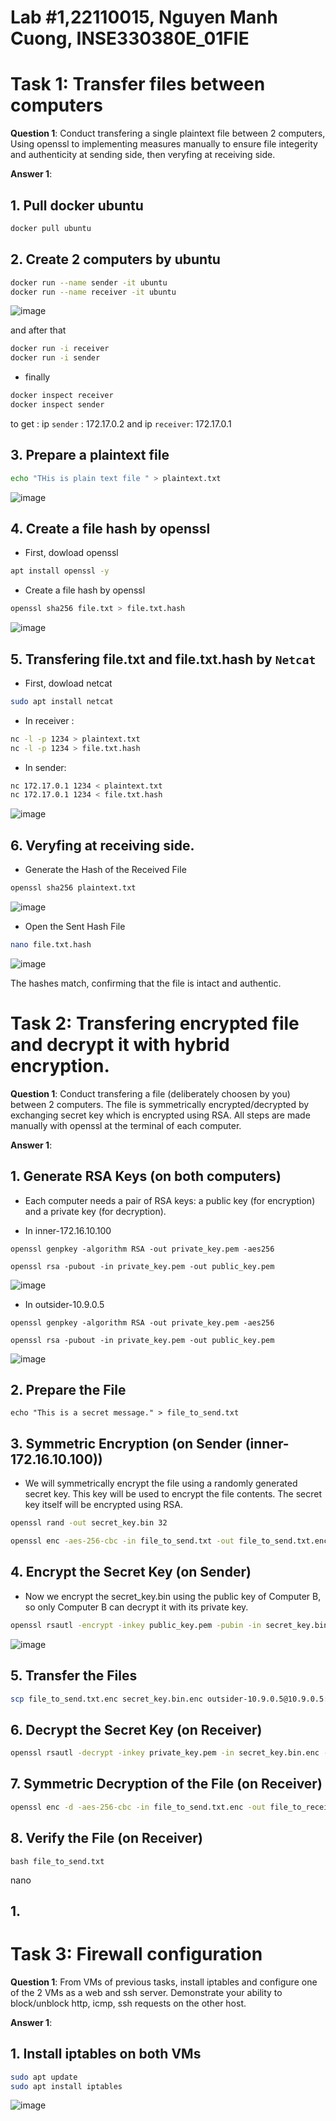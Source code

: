 # Lab #1,22110015, Nguyen Manh Cuong, INSE330380E_01FIE
# Task 1: Transfer files between computers  
**Question 1**: 
Conduct transfering a single plaintext file between 2 computers, 
Using openssl to implementing measures manually to ensure file integerity and authenticity at sending side, 
then veryfing at receiving side. 

**Answer 1**:

## 1. Pull docker ubuntu

```bash
docker pull ubuntu
```

## 2. Create 2 computers by ubuntu

```bash
docker run --name sender -it ubuntu
docker run --name receiver -it ubuntu
```

![image](https://github.com/user-attachments/assets/03e8c95b-39f5-444a-8fac-30aa25ea6981)


and after that

```bash
docker run -i receiver
docker run -i sender
```

- finally 

```bash
docker inspect receiver
docker inspect sender
```

to get : ip `sender` : 172.17.0.2 and ip  `receiver`: 172.17.0.1

## 3. Prepare a plaintext file

```bash
echo "THis is plain text file " > plaintext.txt
```

![image](https://github.com/user-attachments/assets/1860f0f3-c86c-4359-9a1f-555cc4e8501c)

## 4. Create a file hash by openssl

- First, dowload openssl
  
```bash
apt install openssl -y
```

- Create a file hash by openssl

```bash
openssl sha256 file.txt > file.txt.hash
```

![image](https://github.com/user-attachments/assets/89d12d40-a230-4be7-91d6-303a94afe9c7)


## 5. Transfering file.txt and file.txt.hash by `Netcat`

- First, dowload netcat

```bash
sudo apt install netcat
```

- In receiver :

```bash
nc -l -p 1234 > plaintext.txt
nc -l -p 1234 > file.txt.hash
```


- In sender: 

```bash
nc 172.17.0.1 1234 < plaintext.txt
nc 172.17.0.1 1234 < file.txt.hash
```

![image](https://github.com/user-attachments/assets/159baf6c-a6e3-4aad-a9ee-77c8db8869a5)

## 6. Veryfing at receiving side.

- Generate the Hash of the Received File 

```bash
openssl sha256 plaintext.txt
```

![image](https://github.com/user-attachments/assets/2997ebf4-f0e6-4ad7-977b-2eda575d444c)

- Open the Sent Hash File

```bash
nano file.txt.hash
```

![image](https://github.com/user-attachments/assets/02abab0c-4483-4e28-a4cc-5fe148c34e42)

The hashes match, confirming that the file is intact and authentic.
 
# Task 2: Transfering encrypted file and decrypt it with hybrid encryption. 
**Question 1**:
Conduct transfering a file (deliberately choosen by you) between 2 computers. 
The file is symmetrically encrypted/decrypted by exchanging secret key which is encrypted using RSA. 
All steps are made manually with openssl at the terminal of each computer.

**Answer 1**:

## 1. Generate RSA Keys (on both computers)

- Each computer needs a pair of RSA keys: a public key (for encryption) and a private key (for decryption).


- In inner-172.16.10.100

```
openssl genpkey -algorithm RSA -out private_key.pem -aes256

openssl rsa -pubout -in private_key.pem -out public_key.pem
```

![image](https://github.com/user-attachments/assets/9442ac14-3fc2-4143-91a4-6f3e3b7d5dc0)


- In outsider-10.9.0.5

```
openssl genpkey -algorithm RSA -out private_key.pem -aes256

openssl rsa -pubout -in private_key.pem -out public_key.pem

```

![image](https://github.com/user-attachments/assets/c56d35fb-cbb3-4caa-a2f3-a5a4369c0683)


## 2. Prepare the File

```
echo "This is a secret message." > file_to_send.txt
```

## 3. Symmetric Encryption (on Sender (inner-172.16.10.100))

- We will symmetrically encrypt the file using a randomly generated secret key. This key will be used to encrypt the file contents. The secret key itself will be encrypted using RSA.

```bash
openssl rand -out secret_key.bin 32

openssl enc -aes-256-cbc -in file_to_send.txt -out file_to_send.txt.enc -pass file:secret_key.bin
```



## 4. Encrypt the Secret Key (on Sender)

- Now we encrypt the secret_key.bin using the public key of Computer B, so only Computer B can decrypt it with its private key.

```bash
openssl rsautl -encrypt -inkey public_key.pem -pubin -in secret_key.bin -out secret_key.bin.enc
```

![image](https://github.com/user-attachments/assets/38bda322-32d1-448a-b067-8a9ef7125401)


## 5.  Transfer the Files

```bash
scp file_to_send.txt.enc secret_key.bin.enc outsider-10.9.0.5@10.9.0.5:/ret
```

## 6. Decrypt the Secret Key (on Receiver)

```bash
openssl rsautl -decrypt -inkey private_key.pem -in secret_key.bin.enc -out secret_key.bin
```

## 7.  Symmetric Decryption of the File (on Receiver)

```bash
openssl enc -d -aes-256-cbc -in file_to_send.txt.enc -out file_to_receive.txt -pass file:secret_key.bin
```

## 8.  Verify the File (on Receiver)

```
bash file_to_send.txt
```
nano 

## 1. 

# Task 3: Firewall configuration
**Question 1**:
From VMs of previous tasks, install iptables and configure one of the 2 VMs as a web and ssh server. Demonstrate your ability to block/unblock http, icmp, ssh requests on the other host.

**Answer 1**:

## 1. Install iptables on both VMs

```bash
sudo apt update
sudo apt install iptables
```

![image](https://github.com/user-attachments/assets/8df3ae26-0188-472a-9aeb-ee62e0030e0a)





